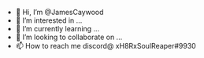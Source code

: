 - 👋 Hi, I’m @JamesCaywood
- 👀 I’m interested in ...
- 🌱 I’m currently learning ...
- 💞️ I’m looking to collaborate on ...
- 📫 How to reach me discord@ xH8RxSoulReaper#9930
